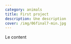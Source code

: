```yaml
---
category: animals
title: First project
description: Une description
cover: /img/06final7-min.jpg
---
```

Le content
